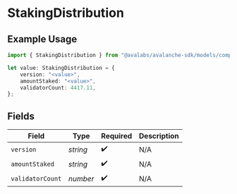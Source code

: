 # StakingDistribution

## Example Usage

```typescript
import { StakingDistribution } from "@avalabs/avalanche-sdk/models/components";

let value: StakingDistribution = {
    version: "<value>",
    amountStaked: "<value>",
    validatorCount: 4417.11,
};
```

## Fields

| Field              | Type               | Required           | Description        |
| ------------------ | ------------------ | ------------------ | ------------------ |
| `version`          | *string*           | :heavy_check_mark: | N/A                |
| `amountStaked`     | *string*           | :heavy_check_mark: | N/A                |
| `validatorCount`   | *number*           | :heavy_check_mark: | N/A                |